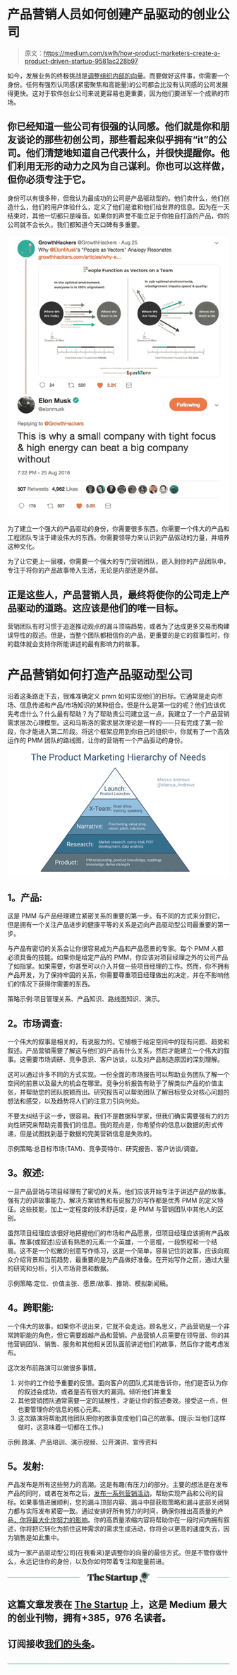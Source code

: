 # 产品营销人员如何创建产品驱动的创业公司

> 原文：<https://medium.com/swlh/how-product-marketers-create-a-product-driven-startup-9581ac228b97>

如今，发展业务的终极挑战是[调整组织内部的向量](https://thinkgrowth.org/what-elon-musk-taught-me-about-growing-a-business-c2c173f5bff3)。而要做好这件事，你需要一个身份。任何有强烈认同感(紧密聚焦和高能量)的公司都会比没有认同感的公司发展得更快。这对于软件创业公司来说更容易也更重要，因为他们要进军一个成熟的市场。

## 你已经知道一些公司有很强的认同感。他们就是你和朋友谈论的那些初创公司，那些看起来似乎拥有“it”的公司。他们清楚地知道自己代表什么，并很快提醒你。他们利用无形的动力之风为自己谋利。你也可以这样做，但你必须专注于它。

身份可以有很多种，但我认为最成功的公司是产品驱动型的。他们卖什么，他们创造什么，他们的用户体验什么，定义了他们是谁和他们给世界的信息。因为在一天结束时，其他一切都只是噪音。如果你的声誉不能立足于你独自打造的产品，你的公司就不会长久。我们都知道今天口碑有多重要。

![](img/dfee3640ffd711d5bfc69c3f53d87de2.png)

为了建立一个强大的产品驱动的身份，你需要很多东西。你需要一个伟大的产品和工程团队专注于建设伟大的东西。你需要领导力来认识到产品驱动的力量，并培养这种文化。

为了让它更上一层楼，你需要一个强大的专门营销团队，嵌入到你的产品团队中，专注于将你的产品故事带入生活，无论是内部还是外部。

## 正是这些人，产品营销人员，最终将使你的公司走上产品驱动的道路。这应该是他们的唯一目标。

营销团队有时习惯于追逐推动观点的漏斗顶端趋势，或者为了达成更多交易而构建误导性的叙述。但是，当整个团队都相信你的产品，更重要的是它的叙事性时，你的载体就会支持你所能讲述的最有影响力的故事。

# **产品营销如何打造产品驱动型公司**

沿着这条路走下去，很难准确定义 pmm 如何实现他们的目标。它通常是走向市场、信息传递和产品/市场知识的某种组合。但是什么是第一位的呢？他们应该优先考虑什么？什么最有帮助？为了帮助贵公司建立这一点，我建立了一个产品营销需求层次心理模型。这和马斯洛的需求层次理论是一样的——只有完成了第一阶段，你才能进入第二阶段。将这个框架应用到你自己的组织中，你就有了一个高效运作的 PMM 团队的路线图，让你的营销有一个产品驱动的身份。

![](img/797abb026f2790a85aa670a4b2534839.png)

## **1。产品:**

这是 PMM 与产品经理建立紧密关系的重要的第一步。有不同的方式来分割它，但是拥有一个关注产品进步的健康平等的关系是迈向产品驱动型公司最重要的第一步。

与产品有密切的关系会让你很容易成为产品和产品愿景的专家。每个 PMM 人都必须具备的技能。如果你是给定产品的 PMM，你应该对项目经理之外的公司产品了如指掌。如果需要，你甚至可以介入并做一些项目经理的工作。然而，你不拥有产品开发，为了保持牢固的关系，你需要尊重项目经理做出的决定，并在不影响他们的情况下获得你需要的东西。

策略示例:项目管理关系、产品知识、路线图知识、演示。

## **2。市场调查**:

一个伟大的叙事是相关的，有说服力的。它植根于给定空间中的现有问题、趋势和叙述。产品营销需要了解这与他们的产品有什么关系，然后才能建立一个伟大的叙事。这需要市场调研、竞争意识、客户访谈，以及对产品制造原因的深刻理解。

这可以通过许多不同的方式实现。一份全面的市场报告可以帮助业务团队了解一个空间的前景以及最大的机会在哪里。竞争分析报告有助于了解类似产品的价值主张，并帮助您的团队脱颖而出。研究报告可以帮助团队了解目标受众对核心问题的想法和感受，以及趋势将人们的注意力引向何处。

不要太纠结于这一步，很容易。我们不是数据科学家，但我们确实需要强有力的方向性研究来帮助完善我们的信息。我的观点是，你希望你的信息以数据的形式传递，但是试图找到基于数据的完美营销信息是失败的。

示例策略:总目标市场(TAM)、竞争英特尔、研究报告、客户访谈/调查。

## **3。叙述:**

一旦产品营销与项目经理有了密切的关系，他们应该开始专注于讲述产品的故事。强有力的讲故事能力、解决方案销售和有说服力的写作都是优秀 PMM 的定义特征。这些技能，加上一定程度的技术舒适度，是 PMM 与营销团队中其他人的区别。

虽然项目经理应该很好地把握他们的市场和产品愿景，但项目经理应该拥有产品故事。故事(或叙述)应该有熟悉的元素:一个英雄，一个恶棍，一段旅程和一个结局。这不是一个松散的创意写作练习，这是一个简单，容易记住的故事，应该向观众介绍背景和当前趋势，最重要的是为产品做好准备。在开始写作之前，通过大量的研究和分析，引入市场背景和数据。

示例策略:定位、价值主张、愿景/故事、推销、模拟新闻稿。

## **4。跨职能:**

一个伟大的故事，如果你不说出来，它就不会走远。顾名思义，产品营销是一个非常跨职能的角色，但它需要超越产品和营销。产品营销人员需要在领导层、你的其他营销团队、销售、服务和其他相关团队面前讲述他们的故事，然后你才能考虑发布。

这次发布前路演可以做很多事情。

1.  对你的工作给予重要的反馈。面向客户的团队尤其能告诉你，他们是否认为你的叙述会成功，或者是否有很大的漏洞。倾听他们并重复
2.  其他营销团队通常需要一定的延展性，才能让你的叙述奏效。接受这一点，但也要管理你的信息的核心元素。
3.  这次路演将帮助其他团队把你的故事变成他们自己的故事。(提示:当他们这样做时，这意味着一切都在工作。)

示例:路演、产品培训、演示视频、公开演讲、宣传资料

## **5。发射:**

产品发布是所有这些努力的高潮。这是有趣(有压力)的部分。主要的想法是在发布产品的同时，或者在发布之后，[发布一系列营销活动](https://blog.hubspot.com/marketing/elements-flawless-product-launch-li)，帮助实现产品和公司的目标。如果事情进展顺利，您的漏斗顶部内容、漏斗中部获取策略和漏斗底部关闭努力都与实际发布紧密一致。通过安排好所有努力的时间，确保你推出高质量的产品[，你将最大化你努力的影响](https://blog.hubspot.com/marketing/elements-flawless-product-launch-li)。你的高质量浓缩内容将帮助你在一段时间内拥有叙述，你将把它转化为抓住这种需求的需求生成活动，你将会以更高的速度失去，因为销售是如此集中。

成为一家产品驱动型公司(在我看来)是调整你的向量的最佳方式。但是不管你做什么，永远记住你的身份，以及你如何带着专注和能量前进。

[![](img/308a8d84fb9b2fab43d66c117fcc4bb4.png)](https://medium.com/swlh)

## 这篇文章发表在 [The Startup](https://medium.com/swlh) 上，这是 Medium 最大的创业刊物，拥有+385，976 名读者。

## 订阅接收[我们的头条](http://growthsupply.com/the-startup-newsletter/)。

[![](img/b0164736ea17a63403e660de5dedf91a.png)](https://medium.com/swlh)